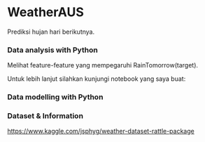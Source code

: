 # WeatherAUS

Prediksi hujan hari berikutnya. 

### Data analysis with Python
Melihat feature-feature yang mempegaruhi RainTomorrow(target).

Untuk lebih lanjut silahkan kunjungi notebook yang saya buat:


### Data modelling with Python




### Dataset & Information 
https://www.kaggle.com/jsphyg/weather-dataset-rattle-package
